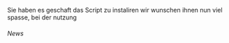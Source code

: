 Sie haben es geschaft das Script zu instaliren wir wunschen ihnen nun viel spasse, bei der nutzung
</div>
<div class="bgDarkk pt-4 pb-5">
<h6 class="text-left ctitle">News <small class="form-text text-muted"></small></h6>
<p></p>



